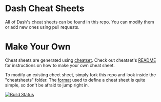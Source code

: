 Dash Cheat Sheets 
===========

All of Dash's cheat sheets can be found in this repo. You can modify them or add new ones using pull requests.

# Make Your Own

Cheat sheets are generated using [cheatset](https://github.com/Kapeli/cheatset#readme). Check out cheatset's [README](https://github.com/Kapeli/cheatset#readme) for instructions on how to make your own cheat sheet.

To modify an existing cheet sheet, simply fork this repo and look inside the "cheatsheets" folder. The [format](https://github.com/Kapeli/cheatset#readme) used to define a cheat sheet is quite simple, so don't be afraid to jump right in.


[![Build Status](https://travis-ci.org/Kapeli/cheatsheets.png?branch=master)](https://travis-ci.org/Kapeli/cheatsheets)
